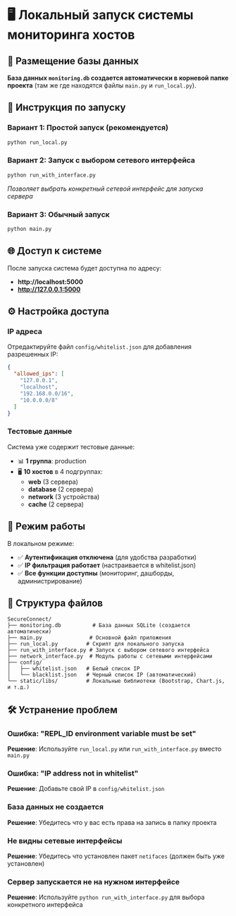 # 🖥️ Локальный запуск системы мониторинга хостов

## 📁 Размещение базы данных

**База данных `monitoring.db` создается автоматически в корневой папке проекта** (там же где находятся файлы `main.py` и `run_local.py`).

## 🚀 Инструкция по запуску

### Вариант 1: Простой запуск (рекомендуется)
```bash
python run_local.py
```

### Вариант 2: Запуск с выбором сетевого интерфейса
```bash
python run_with_interface.py
```
*Позволяет выбрать конкретный сетевой интерфейс для запуска сервера*

### Вариант 3: Обычный запуск
```bash
python main.py
```

## 🌐 Доступ к системе

После запуска система будет доступна по адресу:
- **http://localhost:5000**
- **http://127.0.0.1:5000**

## ⚙️ Настройка доступа

### IP адреса
Отредактируйте файл `config/whitelist.json` для добавления разрешенных IP:
```json
{
  "allowed_ips": [
    "127.0.0.1",
    "localhost", 
    "192.168.0.0/16",
    "10.0.0.0/8"
  ]
}
```

### Тестовые данные
Система уже содержит тестовые данные:
- 📊 **1 группа**: production
- 🖥️ **10 хостов** в 4 подгруппах:
  - **web** (3 сервера)
  - **database** (2 сервера) 
  - **network** (3 устройства)
  - **cache** (2 сервера)

## 🔐 Режим работы

В локальном режиме:
- ✅ **Аутентификация отключена** (для удобства разработки)
- ✅ **IP фильтрация работает** (настраивается в whitelist.json)
- ✅ **Все функции доступны** (мониторинг, дашборды, администрирование)

## 📂 Структура файлов

```
SecureConnect/
├── monitoring.db          # База данных SQLite (создается автоматически)
├── main.py               # Основной файл приложения
├── run_local.py         # Скрипт для локального запуска
├── run_with_interface.py # Запуск с выбором сетевого интерфейса
├── network_interface.py  # Модуль работы с сетевыми интерфейсами
├── config/
│   ├── whitelist.json   # Белый список IP
│   └── blacklist.json   # Черный список IP (автоматический)
└── static/libs/         # Локальные библиотеки (Bootstrap, Chart.js, и т.д.)
```

## 🛠️ Устранение проблем

### Ошибка: "REPL_ID environment variable must be set"
**Решение**: Используйте `run_local.py` или `run_with_interface.py` вместо `main.py`

### Ошибка: "IP address not in whitelist" 
**Решение**: Добавьте свой IP в `config/whitelist.json`

### База данных не создается
**Решение**: Убедитесь что у вас есть права на запись в папку проекта

### Не видны сетевые интерфейсы
**Решение**: Убедитесь что установлен пакет `netifaces` (должен быть уже установлен)

### Сервер запускается не на нужном интерфейсе
**Решение**: Используйте `python run_with_interface.py` для выбора конкретного интерфейса